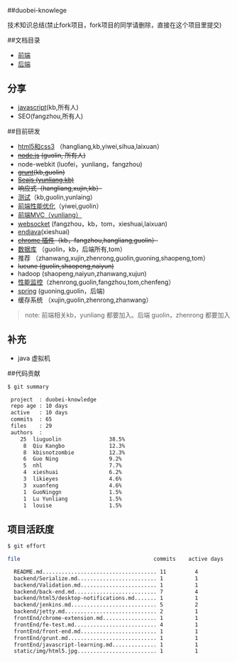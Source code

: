 ##duobei-knowlege

技术知识总结(禁止fork项目，fork项目的同学请删除，直接在这个项目里提交)

##文档目录

* [前端](frontEnd/front-end.md)
* [后端](backend/back-end.md)

## 分享

* [javascript](frontEnd/javascript-learning.md)(kb,所有人)
* SEO(fangzhou,所有人)

##目前研发

* [html5和css3](frontEnd/HTML5-CSS3.md) （hangliang,kb,yiwei,sihua,laixuan）
* ~~[node.js](backend/nodejs/index.md) (guolin, 所有人)~~ 
* node-webkit (luofei，yunliang，fangzhou)
* ~~[grunt](frontEnd/grunt.md)(kb,guolin)~~
* ~~[Seajs (yunliang,kb)](frontEnd/module_file_loader.md)~~
* ~~响应式（hangliang,xujin,kb）~~
* [测试](frontEnd/fe-test.md)（kb,guolin,yunlaing）
* [前端性能优化](frontEnd/performance-optimization.md)（yiwei,guolin）
* [前端MVC（yunliang）](frontEnd/javascript_mvc.md)
* [websocket](frontEnd/WebSocket.md) (fangzhou，kb，tom，xieshuai,laixuan)
* [endjava](https://github.com/sqxieshuai/endJava-jsonEditor)(xieshuai)
* ~~[chrome 插件](frontEnd/chrome-extension.md)（kb，fangzhou,hangliang,guolin）~~
* [数据库](backend/mysql/index.md) （guolin，kb，后端所有,tom）
* 推荐 （zhanwang,xujin,zhenrong,guolin,guoning,shaopeng,tom）
* ~~lucune (guolin,shaopeng,naiyun)~~
* hadoop (shaopeng,naiyun,zhanwang,xujun)
* [性能监控](backend/性能监控/index.md)（zhenrong,guolin,fangzhou,tom,chenfeng）
* [spring](backend/spring.md) (guoning,guolin，后端)
* 缓存系统 （xujin,guolin,zhenrong,zhanwang）

> note: 前端相关kb，yunliang 都要加入。后端 guolin，zhenrong 都要加入


## 补充

* java 虚拟机

##代码贡献

```bash
$ git summary 

 project  : duobei-knowledge
 repo age : 10 days
 active   : 10 days
 commits  : 65
 files    : 29
 authors  : 
    25	liuguolin               38.5%
     8	Qiu Kangbo              12.3%
     8	kbisnotzombie           12.3%
     6	Guo Ning                9.2%
     5	nhl                     7.7%
     4	xieshuai                6.2%
     3	likieyes                4.6%
     3	xuanfeng                4.6%
     1	GuoNinggn               1.5%
     1	Lu Yunliang             1.5%
     1	louise                  1.5%


```

## 项目活跃度

```bash
$ git effort

file                                          commits    active days

  README.md.................................... 11         4
  backend/Serialize.md......................... 1          1
  backend/Validation.md........................ 1          1
  backend/back-end.md.......................... 7          4
  backend/html5/desktop-notifications.md....... 1          1
  backend/jenkins.md........................... 5          2
  backend/jetty.md............................. 2          1
  frontEnd/chrome-extension.md................. 1          1
  frontEnd/fe-test.md.......................... 4          1
  frontEnd/front-end.md........................ 1          1
  frontEnd/grunt.md............................ 1          1
  frontEnd/javascript-learning.md.............. 1          1
  static/img/html5.jpg......................... 1          1

```
